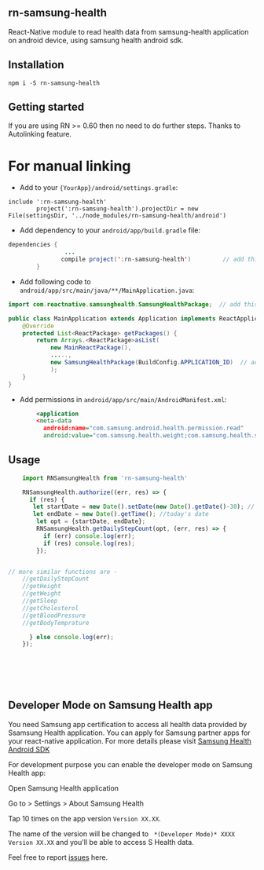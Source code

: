 ## rn-samsung-health

React-Native module to read health data from samsung-health application on android device, using samsung health android sdk.



## Installation


 `npm i -S rn-samsung-health` 



## Getting started

If you are using RN >= 0.60 then no need to do further steps. Thanks to Autolinking feature.

# For manual linking

  - Add to your `{YourApp}/android/settings.gradle`:

```
include ':rn-samsung-health'
        project(':rn-samsung-health').projectDir = new File(settingsDir, '../node_modules/rn-samsung-health/android')
```

  - Add dependency to your `android/app/build.gradle` file:


```java
dependencies {
                ...
               compile project(':rn-samsung-health')         // add this line
        }
```


- Add following code to `android/app/src/main/java/**/MainApplication.java`:


```java
import com.reactnative.samsunghealth.SamsungHealthPackage;  // add this line

public class MainApplication extends Application implements ReactApplication {
    @Override
    protected List<ReactPackage> getPackages() {
        return Arrays.<ReactPackage>asList(
            new MainReactPackage(),
            .....,
            new SamsungHealthPackage(BuildConfig.APPLICATION_ID)  // add this line
            );
    }
}
```

- Add permissions in `android/app/src/main/AndroidManifest.xml`:
```xml
        <application
        <meta-data
          android:name="com.samsung.android.health.permission.read"
          android:value="com.samsung.health.weight;com.samsung.health.step_count;com.samsung.shealth.step_daily_trend;com.samsung.health.height;com.samsung.health.blood_pressure;com.samsung.health.heart_rate;com.samsung.health.sleep;com.samsung.health.body_temperature;" />
```



## Usage


```javascript
    import RNSamsungHealth from 'rn-samsung-health'

    RNSamsungHealth.authorize((err, res) => {
      if (res) {
       let startDate = new Date().setDate(new Date().getDate()-30); // 30 days back date
       let endDate = new Date().getTime(); //today's date
        let opt = {startDate, endDate};
        RNSamsungHealth.getDailyStepCount(opt, (err, res) => {
          if (err) console.log(err);
          if (res) console.log(res);
        });


// more similar functions are - 
    //getDailyStepCount
    //getHeight
    //getWeight
    //getSleep
    //getCholesterol
    //getBloodPressure
    //getBodyTemprature

      } else console.log(err);
    });
    
    
    
    
    
```


 
## Developer Mode on Samsung Health app


You need Samsung app certification to access all health data provided by Ssamsung Health application. You can apply for Samsung partner apps for your react-native application. For more details please visit [Samsung Health Android SDK](https://developer.samsung.com/health/android)

For development purpose you can enable the developer mode on Samsung Health app:

Open Samsung Health application

Go to > Settings > About Samsung Health

Tap 10 times on the app version `Version XX.XX`.

The name of the version will be changed to ` *(Developer Mode)* XXXX Version XX.XX` and you'll be able to access S Health data.

Feel free to report [issues](https://github.com/GaneshSinghPapola/rn-samsung-health/issues) here.
